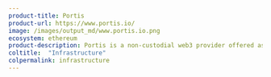 ```yaml
---
product-title: Portis
product-url: https://www.portis.io/
image: /images/output_md/www.portis.io.png
ecosystem: ethereum
product-description: Portis is a non-custodial web3 provider offered as an SDK to developers.
coltitle:  "Infrastructure"
colpermalink: infrastructure
---
```

